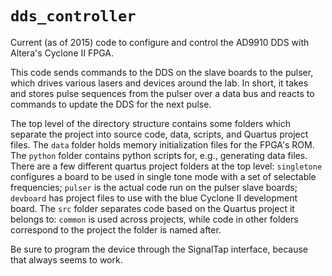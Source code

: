 # `dds_controller`
Current (as of 2015) code to configure and control the AD9910 DDS with Altera's
Cyclone II FPGA.

This code sends commands to the DDS on the slave boards to the pulser, which
drives various lasers and devices around the lab. In short, it takes and stores
pulse sequences from the pulser over a data bus and reacts to commands to
update the DDS for the next pulse.

The top level of the directory structure contains some folders which separate
the project into source code, data, scripts, and Quartus project files. The
`data` folder holds memory initialization files for the FPGA's ROM. The
`python` folder contains python scripts for, e.g., generating data files. There
are a few different quartus project folders at the top level: `singletone`
configures a board to be used in single tone mode with a set of selectable
frequencies; `pulser` is the actual code run on the pulser slave boards;
`devboard` has project files to use with the blue Cyclone II development board.
The `src` folder separates code based on the Quartus project it belongs to:
`common` is used across projects, while code in other folders correspond to the
project the folder is named after.

Be sure to program the device through the SignalTap interface, because that
always seems to work.
